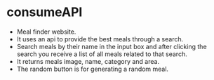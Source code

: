 # consumeAPI
- Meal finder website.
- It uses an api to provide the best meals through a search.
- Search meals by their name in the input box and after clicking the search you receive a list of all meals related to that search.
- It returns meals image, name, category and area.
- The random button is for generating a random meal.
